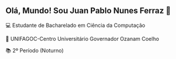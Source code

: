## Olá, Mundo! Sou Juan Pablo Nunes Ferraz 👋

💻 Estudante de Bacharelado em Ciência da Computação

🏫 UNIFAGOC-Centro Universitário Governador Ozanam Coelho

📚 2º Período (Noturno)
